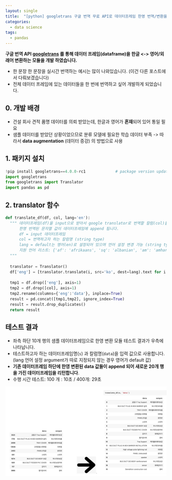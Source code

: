 ```yaml
---
layout: single
title:  "[python] googletrans 구글 번역 무료 API로 데이터프레임 한영 번역/변환을 한번에 (번역 시리즈1)"
categories:
  - data science
tags:
  - pandas
---
```


**구글 번역 API [googletrans](https://github.com/ssut/py-googletrans) 를 통해 데이터 프레임(dataframe)을 한글 <-> 영어/외래어 변환하는 모듈을 개발 하였습니다.**

- 한 문장 한 문장을 실시간 번역하는 예시는 많이 나와있습니다. (이건 다른 포스트에서 다뤄보겠습니다) 
- 전체 데이터 프레임에 있는 데이터들을 한 번에 번역하고 싶어 개발하게 되었습니다. 


## **0. 개발 배경**

- 건설 회사 견적 품명 데이터를 의뢰 받았는데, 한글과 영어가 **혼재**되어 있어 통일 필요
- 샘플 데이터를 받았던 상황이었으므로 분류 모델에 필요한 학습 데이터 부족 -> 따라서 **data augmentation** (데이터 증강) 의 방법으로 사용


## **1. 패키지 설치**

```python
!pip install googletrans==4.0.0-rc1             # package version update
import googletrans
from googletrans import Translator
import pandas as pd
```


## **2. translator 함수** 

```python
def translate_df(df, col, lang='en'):
  """ 데이터프레임(df)을 input으로 받아서 google translator로 번역할 칼럼(col)을 string 타입으로 지정해주면
      한영 번역된 문자열 값이 데이터프레임에 append 됩니다.
      df = input 데이터프레임
      col = 번역하고자 하는 칼럼명 (string type)
      lang = default는 영어(en)로 설정되어 있으며 언어 설정 변경 가능 (string type)  e.g. 일어:ja, 중국어:zh-cn
      지원 언어 리스트: {'af': 'afrikaans', 'sq': 'albanian', 'am': 'amharic', 'ar': 'arabic', 'hy': 'armenian', 'az': 'azerbaijani', 'eu': 'basque', 'be': 'belarusian', 'bn': 'bengali', 'bs': 'bosnian', 'bg': 'bulgarian', 'ca': 'catalan', 'ceb': 'cebuano', 'ny': 'chichewa', 'zh-cn': 'chinese (simplified)', 'zh-tw': 'chinese (traditional)', 'co': 'corsican', 'hr': 'croatian', 'cs': 'czech', 'da': 'danish', 'nl': 'dutch', 'en': 'english', 'eo': 'esperanto', 'et': 'estonian', 'tl': 'filipino', 'fi': 'finnish', 'fr': 'french', 'fy': 'frisian', 'gl': 'galician', 'ka': 'georgian', 'de': 'german', 'el': 'greek', 'gu': 'gujarati', 'ht': 'haitian creole', 'ha': 'hausa', 'haw': 'hawaiian', 'iw': 'hebrew', 'he': 'hebrew', 'hi': 'hindi', 'hmn': 'hmong', 'hu': 'hungarian', 'is': 'icelandic', 'ig': 'igbo', 'id': 'indonesian', 'ga': 'irish', 'it': 'italian', 'ja': 'japanese', 'jw': 'javanese', 'kn': 'kannada', 'kk': 'kazakh', 'km': 'khmer', 'ko': 'korean', 'ku': 'kurdish (kurmanji)', 'ky': 'kyrgyz', 'lo': 'lao', 'la': 'latin', 'lv': 'latvian', 'lt': 'lithuanian', 'lb': 'luxembourgish', 'mk': 'macedonian', 'mg': 'malagasy', 'ms': 'malay', 'ml': 'malayalam', 'mt': 'maltese', 'mi': 'maori', 'mr': 'marathi', 'mn': 'mongolian', 'my': 'myanmar (burmese)', 'ne': 'nepali', 'no': 'norwegian', 'or': 'odia', 'ps': 'pashto', 'fa': 'persian', 'pl': 'polish', 'pt': 'portuguese', 'pa': 'punjabi', 'ro': 'romanian', 'ru': 'russian', 'sm': 'samoan', 'gd': 'scots gaelic', 'sr': 'serbian', 'st': 'sesotho', 'sn': 'shona', 'sd': 'sindhi', 'si': 'sinhala', 'sk': 'slovak', 'sl': 'slovenian', 'so': 'somali', 'es': 'spanish', 'su': 'sundanese', 'sw': 'swahili', 'sv': 'swedish', 'tg': 'tajik', 'ta': 'tamil', 'te': 'telugu', 'th': 'thai', 'tr': 'turkish', 'uk': 'ukrainian', 'ur': 'urdu', 'ug': 'uyghur', 'uz': 'uzbek', 'vi': 'vietnamese', 'cy': 'welsh', 'xh': 'xhosa', 'yi': 'yiddish', 'yo': 'yoruba', 'zu': 'zulu'}
  """
 
  translator = Translator()
  df['eng'] = [translator.translate(i, src='ko', dest=lang).text for i in df[col]]   # 한영 변환을 새로운 칼럼 'eng'에 담습니다
   
  tmp1 = df.drop(['eng'], axis=1)                                                    # 2개의 temporary 데이터프레임을 생성해 원본과 한영번역 데이터프레임을 합칩니다
  tmp2 = df.drop([col], axis=1)
  tmp2.rename(columns={'eng':'data'}, inplace=True)
  result = pd.concat([tmp1,tmp2], ignore_index=True)
  result = result.drop_duplicates()
  return result                                                                      # 기존 데이터 프레임에 한영 변환된 데이터프레임이 append 되어 리턴
```

## **테스트 결과**

- 좌측 하단 10개 행의 샘플 데이터프레임으로 한영 변환 모듈 테스트 결과가 우측에 나타납니다.
- 테스트하고자 하는 데이터프레임명(`s`) 과 칼럼명(`data`)을 입력 값으로 사용합니다.
  (lang 언어 설정 argument가 따로 지정되지 않는 경우 영어가 default 값)
- **기존 데이터프레임 하단에 한영 변환된 data 값들이 append 되어 새로운 20개 행을 가진 데이터프레임을 리턴합니다**.
- 수행 시간 테스트: 100 개 : 10초 / 400개: 29초

![img](/assets/img/2021-06-10-googletrans-1/test-result.png)